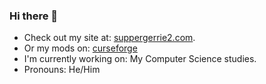 ### Hi there 👋

- Check out my site at:     [suppergerrie2.com](https://www.suppergerrie2.com).
- Or my mods on:            [curseforge](https://www.curseforge.com/members/suppergerrie2/projects)
- I'm currently working on: My Computer Science studies.
- Pronouns:                 He/Him

<!--
**suppergerrie2/suppergerrie2** is a ✨ _special_ ✨ repository because its `README.md` (this file) appears on your GitHub profile.

Here are some ideas to get you started:

- 🔭 I’m currently working on ...
- 🌱 I’m currently learning ...
- 👯 I’m looking to collaborate on ...
- 🤔 I’m looking for help with ...
- 💬 Ask me about ...
- 📫 How to reach me: ...
- 😄 Pronouns: ...
- ⚡ Fun fact: ...
-->

